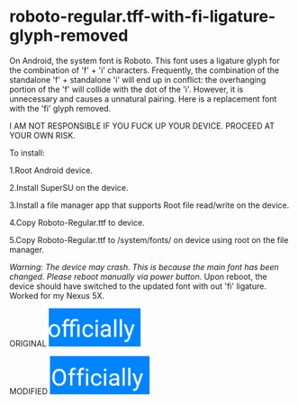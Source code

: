 # roboto-regular.tff-with-fi-ligature-glyph-removed
On Android, the system font is Roboto. This font uses a ligature glyph for the combination of 'f' + 'i' characters. Frequently, the combination of the standalone 'f' + standalone 'i' will end up in conflict: the overhanging portion of the 'f' will collide with the dot of the 'i'. However, it is unnecessary and causes a unnatural pairing. Here is a replacement font with the 'fi' glyph removed. 

I AM NOT RESPONSIBLE IF YOU FUCK UP YOUR DEVICE. PROCEED AT YOUR OWN RISK.

To install:

1.Root Android device.

2.Install SuperSU on the device.

3.Install a file manager app that supports Root file read/write on the device.

4.Copy Roboto-Regular.ttf to device.

5.Copy Roboto-Regular.ttf to /system/fonts/ on device using root on the file manager.

*Warning: The device may crash. This is because the main font has been changed. Please reboot manually via power button.*
Upon reboot, the device should have switched to the updated font with out 'fi' ligature. Worked for my Nexus 5X.

ORIGINAL
![original](https://github.com/alfanhui/roboto-regular.tff-with-fi-ligature-glyph-removed/blob/master/original.png?raw=true)

MODIFIED
![modified](https://github.com/alfanhui/roboto-regular.tff-with-fi-ligature-glyph-removed/blob/master/modified.png?raw=true)
